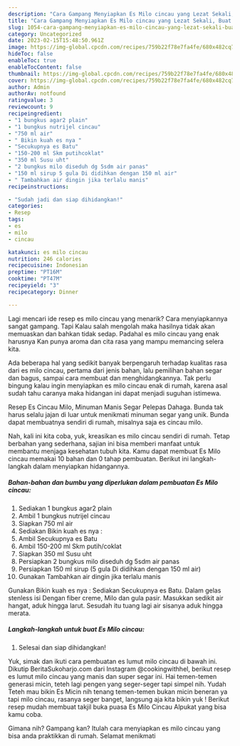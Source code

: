 ```yaml
---
description: "Cara Gampang Menyiapkan Es Milo cincau yang Lezat Sekali, Buat Buka Puasa Enak Banget"
title: "Cara Gampang Menyiapkan Es Milo cincau yang Lezat Sekali, Buat Buka Puasa Enak Banget"
slug: 1054-cara-gampang-menyiapkan-es-milo-cincau-yang-lezat-sekali-buat-buka-puasa-enak-banget
category: Uncategorized
date: 2023-02-15T15:48:50.961Z
image: https://img-global.cpcdn.com/recipes/759b22f78e7fa4fe/680x482cq70/es-milo-cincau-foto-resep-utama.jpg
hideToc: false
enableToc: true
enableTocContent: false
thumbnail: https://img-global.cpcdn.com/recipes/759b22f78e7fa4fe/680x482cq70/es-milo-cincau-foto-resep-utama.jpg
cover: https://img-global.cpcdn.com/recipes/759b22f78e7fa4fe/680x482cq70/es-milo-cincau-foto-resep-utama.jpg
author: Admin
authorAv: notfound
ratingvalue: 3
reviewcount: 9
recipeingredient:
- "1 bungkus agar2 plain"
- "1 bungkus nutrijel cincau"
- "750 ml air"
- " Bikin kuah es nya "
- "Secukupnya es Batu"
- "150-200 ml Skm putihcoklat"
- "350 ml Susu uht"
- "2 bungkus milo diseduh dg 5sdm air panas"
- "150 ml sirup 5 gula Di didihkan dengan 150 ml air"
- " Tambahkan air dingin jika terlalu manis"
recipeinstructions:

- "Sudah jadi dan siap dihidangkan!"
categories:
- Resep
tags:
- es
- milo
- cincau

katakunci: es milo cincau 
nutrition: 246 calories
recipecuisine: Indonesian
preptime: "PT16M"
cooktime: "PT47M"
recipeyield: "3"
recipecategory: Dinner

---
```



Lagi mencari ide resep es milo cincau yang menarik? Cara menyiapkannya sangat gampang. Tapi Kalau salah mengolah maka hasilnya tidak akan memuaskan dan bahkan tidak sedap. Padahal es milo cincau yang enak harusnya Kan punya aroma dan cita rasa yang mampu memancing selera kita.


Ada beberapa hal yang sedikit banyak berpengaruh terhadap kualitas rasa dari es milo cincau, pertama dari jenis bahan, lalu pemilihan bahan segar dan bagus, sampai cara membuat dan menghidangkannya. Tak perlu bingung kalau ingin menyiapkan es milo cincau enak di rumah, karena asal sudah tahu caranya maka hidangan ini dapat menjadi suguhan istimewa.

Resep Es Cincau Milo, Minuman Manis Segar Pelepas Dahaga. Bunda tak harus selalu jajan di luar untuk menikmati minuman segar yang unik. Bunda dapat membuatnya sendiri di rumah, misalnya saja es cincau milo.


Nah, kali ini kita coba, yuk, kreasikan es milo cincau sendiri di rumah. Tetap berbahan yang sederhana, sajian ini bisa memberi manfaat untuk membantu menjaga kesehatan tubuh kita. Kamu dapat membuat Es Milo cincau memakai 10 bahan dan 0 tahap pembuatan. Berikut ini langkah-langkah dalam menyiapkan hidangannya.

<!--inarticleads1-->

##### Bahan-bahan dan bumbu yang diperlukan dalam pembuatan Es Milo cincau:

1. Sediakan 1 bungkus agar2 plain
1. Ambil 1 bungkus nutrijel cincau
1. Siapkan 750 ml air
1. Sediakan  Bikin kuah es nya :
1. Ambil Secukupnya es Batu
1. Ambil 150-200 ml Skm putih/coklat
1. Siapkan 350 ml Susu uht
1. Persiapkan 2 bungkus milo diseduh dg 5sdm air panas
1. Persiapkan 150 ml sirup (5 gula Di didihkan dengan 150 ml air)
1. Gunakan  Tambahkan air dingin jika terlalu manis


Gunakan Bikin kuah es nya : Sediakan Secukupnya es Batu. Dalam gelas stenless isi Dengan fiber creme, Milo dan gula pasir. Masukkan sedikit air hangat, aduk hingga larut. Sesudah itu tuang lagi air sisanya aduk hingga merata. 

<!--inarticleads2-->

##### Langkah-langkah untuk buat Es Milo cincau:


1. Selesai dan siap dihidangkan!

Yuk, simak dan ikuti cara pembuatan es lumut milo cincau di bawah ini. Dikutip BeritaSukoharjo.com dari Instagram @cookingwithhel, berikut resep es lumut milo cincau yang manis dan super segar ini. Hai temen-temen generasi micin, teteh lagi pengen yang seger-seger tapi simpel nih. Yudah Teteh mau bikin Es Micin nih tenang temen-temen bukan micin beneran ya tapi milo cincau, rasanya seger banget, langsung aja kita bikin yuk ! Berikut resep mudah membuat takjil buka puasa Es Milo Cincau Alpukat yang bisa kamu coba. 

Gimana nih? Gampang kan? Itulah cara menyiapkan es milo cincau yang bisa anda praktikkan di rumah. Selamat menikmati
